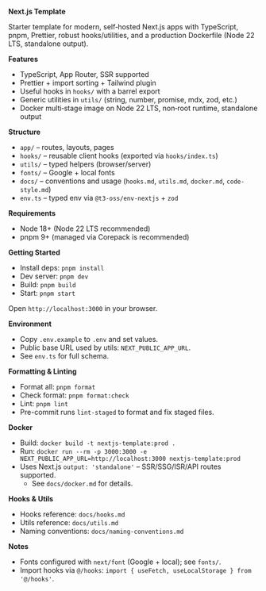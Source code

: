 **Next.js Template**

Starter template for modern, self‑hosted Next.js apps with TypeScript, pnpm, Prettier, robust hooks/utilities, and a production Dockerfile (Node 22 LTS, standalone output).

**Features**
- TypeScript, App Router, SSR supported
- Prettier + import sorting + Tailwind plugin
- Useful hooks in `hooks/` with a barrel export
- Generic utilities in `utils/` (string, number, promise, mdx, zod, etc.)
- Docker multi‑stage image on Node 22 LTS, non‑root runtime, standalone output

**Structure**
- `app/` – routes, layouts, pages
- `hooks/` – reusable client hooks (exported via `hooks/index.ts`)
- `utils/` – typed helpers (browser/server)
- `fonts/` – Google + local fonts
- `docs/` – conventions and usage (`hooks.md`, `utils.md`, `docker.md`, `code-style.md`)
- `env.ts` – typed env via `@t3-oss/env-nextjs` + `zod`

**Requirements**
- Node 18+ (Node 22 LTS recommended)
- pnpm 9+ (managed via Corepack is recommended)

**Getting Started**
- Install deps: `pnpm install`
- Dev server: `pnpm dev`
- Build: `pnpm build`
- Start: `pnpm start`

Open `http://localhost:3000` in your browser.

**Environment**
- Copy `.env.example` to `.env` and set values.
- Public base URL used by utils: `NEXT_PUBLIC_APP_URL`.
- See `env.ts` for full schema.

**Formatting & Linting**
- Format all: `pnpm format`
- Check format: `pnpm format:check`
- Lint: `pnpm lint`
- Pre-commit runs `lint-staged` to format and fix staged files.

**Docker**
- Build: `docker build -t nextjs-template:prod .`
- Run: `docker run --rm -p 3000:3000 -e NEXT_PUBLIC_APP_URL=http://localhost:3000 nextjs-template:prod`
- Uses Next.js `output: 'standalone'` – SSR/SSG/ISR/API routes supported.
  - See `docs/docker.md` for details.

**Hooks & Utils**
- Hooks reference: `docs/hooks.md`
- Utils reference: `docs/utils.md`
- Naming conventions: `docs/naming-conventions.md`

**Notes**
- Fonts configured with `next/font` (Google + local); see `fonts/`.
- Import hooks via `@/hooks`: `import { useFetch, useLocalStorage } from '@/hooks'`.
